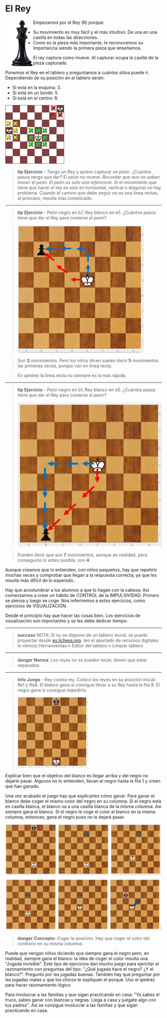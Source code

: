 # El Rey

<img src='img/rey.png' class="left_aligned" width='90' align="left" />

Empezamos por el Rey (R) porque:

* Su movimiento es muy fácil y el más intuitivo: De una en una casilla en todas  las direcciones.
* Como es la pieza más importante, le reconocemos su importancia siendo la primera pieza que enseñamos.

El rey captura como mueve. Al capturar ocupa la casilla de la pieza capturada.

Ponemos el Rey en el tablero y preguntamos a cuántos sitios puede ir. Dependiendo de su posición en el tablero serán:

* Si está en la esquina: 3.
* Si está en un borde: 5.
* Si está en el centro: 8.

![](img/rey_rodeado.png)

>**tip**
>**Ejercicio** - Tengo un Rey y quiero capturar un peón. ¿Cuántos pasos tengo que dar? El peón no mueve. _Recordar que aún no saben mover el peón. El peón es sólo una referencia_.
> Si el movimiento que tiene que hacer el rey es solo en horizontal, vertical o diagonal no hay problema. Cuando el camino que debe seguir no es una línea rectas, al principio, resulta más complicado.

---

>**tip**
>**Ejercicio** - Peón negro en b7, Rey blanco en e5. ¿Cuántos pasos tiene que dar el Rey para comerse al peón?

>![](img/rey_come_peon.png)

>Son **3** movimientos. Pero los niños dicen suelen decir **5** movimientos las primeras veces, porque van en línea recta.

>En ajedrez la línea recta no siempre es la más rápida.

---

>**tip**
>**Ejercicio** - Peón negro en b1, Rey blanco en e5. ¿Cuántos pasos tiene que dar el Rey para comerse al peón?

>![](img/rey_ejercicio2.png)

>Pueden decir que son **7** movimientos, aunque en realidad, para conseguirlo lo antes posible, son **4**.

Aunque creamos que lo entienden, con niños pequeños, hay que repetirlo muchas veces y comprobar que llegan a la respuesta correcta, ya que les resulta más difícil de lo esperado..

Hay que acostumbrar a los alumnos a que lo hagan con la cabeza: Así comenzamos a crear un hábito de CONTROL de la IMPULSIVIDAD. Primero se piensa y luego se coge. Nos referiremos a estos ejercicios, como ejercicios de VISUALIZACIÓN.

Desde el principio hay que hacer las cosas bien. Los ejercicios de visualización son importantes y se les debe dedicar tiempo.

---

>**success**
>NOTA: Si no se dispone de un tablero mural, se puede proyectar desde [es.lichess.org](es.lichess.org). (en el apartado de recursos digitales lo vemos)   Herramientas→ Editor del tablero→ Limpiar tablero

---

>**danger**
>**Norma**: Los reyes no se pueden tocar, tienen que estar separados.

---

>**info**
>**Juego** - Rey contra rey. Coloco los reyes en su posición inicial: Re1 y Re8. El blanco gana si consigue llevar a su Rey hasta la fila 8. El negro gana si consigue impedirlo.

>![](img/rey_contra_rey.png)

Explicar bien que el objetivo del blanco es llegar arriba y del negro  no dejarle pasar. Algunos no lo entienden, llevan el negro hasta la fila 1 y creen que han ganado.

Una vez acabado el juego hay que explicarles cómo ganar. Para ganar el blanco debe coger el mismo color del negro en su columna. Si el negro está en casilla blanca, el blanco va a una casilla blanca de la misma columna. Así siempre gana el blanco. Si el negro le coge el color al blanco en la misma columna, entonces, gana el negro pues no le dejará pasar.

![Pasos rey contra rey](img/rey_contra_rey_pasos.png)

>**danger**
>**Concepto**: Coger la posición. Hay que coger el color del contrario en su misma columna.

Puede que vengan niños diciendo que siempre gana el negro pero, en realidad, siempre gana el blanco: la idea de coger el color resulta una "Jugada invisible". Este tipo de ejercicios dan mucho juego para ejercitar el razonamiento con preguntas del tipo: "¿Qué jugada hace el negro? ¿Y el blanco?". Pregunto por las jugadas buenas. También hay que preguntar por las jugadas malas y que los chicos te expliquen el porqué. Uso el ajedrez para hacer razonamiento lógico.

Para involucrar a las familias y que sigan practicando en casa: "Ya sabes el truco, sabes ganar con blancas y negras. Llega a casa y juégate algo con tus padres". Así se consigue involucrar a las familias y que sigan practicando en casa.

